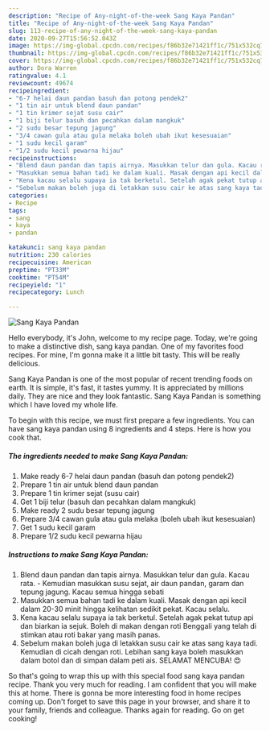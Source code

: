 ```yaml
---
description: "Recipe of Any-night-of-the-week Sang Kaya Pandan"
title: "Recipe of Any-night-of-the-week Sang Kaya Pandan"
slug: 113-recipe-of-any-night-of-the-week-sang-kaya-pandan
date: 2020-09-27T15:56:52.043Z
image: https://img-global.cpcdn.com/recipes/f86b32e71421ff1c/751x532cq70/sang-kaya-pandan-resipi-foto-utama.jpg
thumbnail: https://img-global.cpcdn.com/recipes/f86b32e71421ff1c/751x532cq70/sang-kaya-pandan-resipi-foto-utama.jpg
cover: https://img-global.cpcdn.com/recipes/f86b32e71421ff1c/751x532cq70/sang-kaya-pandan-resipi-foto-utama.jpg
author: Dora Warren
ratingvalue: 4.1
reviewcount: 49674
recipeingredient:
- "6-7 helai daun pandan basuh dan potong pendek2"
- "1 tin air untuk blend daun pandan"
- "1 tin krimer sejat susu cair"
- "1 biji telur basuh dan pecahkan dalam mangkuk"
- "2 sudu besar tepung jagung"
- "3/4 cawan gula atau gula melaka boleh ubah ikut kesesuaian"
- "1 sudu kecil garam"
- "1/2 sudu kecil pewarna hijau"
recipeinstructions:
- "Blend daun pandan dan tapis airnya. Masukkan telur dan gula. Kacau rata.  Kemudian masukkan susu sejat, air daun pandan, garam dan tepung jagung. Kacau semua hingga sebati"
- "Masukkan semua bahan tadi ke dalam kuali. Masak dengan api kecil dalam 20-30 minit hingga kelihatan sedikit pekat. Kacau selalu."
- "Kena kacau selalu supaya ia tak berketul. Setelah agak pekat tutup api dan biarkan ia sejuk. Boleh di makan dengan roti Benggali yang telah di stimkan atau roti bakar yang masih panas."
- "Sebelum makan boleh juga di letakkan susu cair ke atas sang kaya tadi. Kemudian di cicah dengan roti. Lebihan sang kaya boleh masukkan dalam botol dan di simpan dalam peti ais. SELAMAT MENCUBA! 😍"
categories:
- Recipe
tags:
- sang
- kaya
- pandan

katakunci: sang kaya pandan 
nutrition: 230 calories
recipecuisine: American
preptime: "PT33M"
cooktime: "PT54M"
recipeyield: "1"
recipecategory: Lunch

---
```



![Sang Kaya Pandan](https://img-global.cpcdn.com/recipes/f86b32e71421ff1c/751x532cq70/sang-kaya-pandan-resipi-foto-utama.jpg)

Hello everybody, it's John, welcome to my recipe page. Today, we're going to make a distinctive dish, sang kaya pandan. One of my favorites food recipes. For mine, I'm gonna make it a little bit tasty. This will be really delicious.



Sang Kaya Pandan is one of the most popular of recent trending foods on earth. It is simple, it's fast, it tastes yummy. It is appreciated by millions daily. They are nice and they look fantastic. Sang Kaya Pandan is something which I have loved my whole life.


To begin with this recipe, we must first prepare a few ingredients. You can have sang kaya pandan using 8 ingredients and 4 steps. Here is how you cook that.

<!--inarticleads1-->

##### The ingredients needed to make Sang Kaya Pandan:

1. Make ready 6-7 helai daun pandan (basuh dan potong pendek2)
1. Prepare 1 tin air untuk blend daun pandan
1. Prepare 1 tin krimer sejat (susu cair)
1. Get 1 biji telur (basuh dan pecahkan dalam mangkuk)
1. Make ready 2 sudu besar tepung jagung
1. Prepare 3/4 cawan gula atau gula melaka (boleh ubah ikut kesesuaian)
1. Get 1 sudu kecil garam
1. Prepare 1/2 sudu kecil pewarna hijau




<!--inarticleads2-->

##### Instructions to make Sang Kaya Pandan:

1. Blend daun pandan dan tapis airnya. Masukkan telur dan gula. Kacau rata.  - Kemudian masukkan susu sejat, air daun pandan, garam dan tepung jagung. Kacau semua hingga sebati
1. Masukkan semua bahan tadi ke dalam kuali. Masak dengan api kecil dalam 20-30 minit hingga kelihatan sedikit pekat. Kacau selalu.
1. Kena kacau selalu supaya ia tak berketul. Setelah agak pekat tutup api dan biarkan ia sejuk. Boleh di makan dengan roti Benggali yang telah di stimkan atau roti bakar yang masih panas.
1. Sebelum makan boleh juga di letakkan susu cair ke atas sang kaya tadi. Kemudian di cicah dengan roti. Lebihan sang kaya boleh masukkan dalam botol dan di simpan dalam peti ais. SELAMAT MENCUBA! 😍




So that's going to wrap this up with this special food sang kaya pandan recipe. Thank you very much for reading. I am confident that you will make this at home. There is gonna be more interesting food in home recipes coming up. Don't forget to save this page in your browser, and share it to your family, friends and colleague. Thanks again for reading. Go on get cooking!
